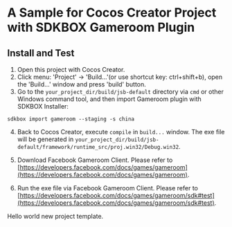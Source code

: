 # A Sample for Cocos Creator Project with SDKBOX Gameroom Plugin

## Install and Test 
1.  Open this project with Cocos Creator. 
2.  Click menu: 'Project' -> 'Build...'(or use shortcut key: ctrl+shift+b), open the 'Build...' window and press 'build' button.
3.  Go to the `your_project_dir/build/jsb-default` directory via `cmd` or other Windows command tool, and then import Gameroom plugin with SDKBOX Installer:

```
sdkbox import gameroom --staging -s china
```
4.  Back to Cocos Creator, execute `compile` in `build...` window. The exe file will be generated in `your_project_dir/build/jsb-default/framework/runtime_src/proj.win32/Debug.win32`.

5.  Download Facebook Gameroom Client. Please refer to [https://developers.facebook.com/docs/games/gameroom](https://developers.facebook.com/docs/games/gameroom).

6.  Run the exe file via Facebook Gameroom Client. Please refer to [https://developers.facebook.com/docs/games/gameroom/sdk#test](https://developers.facebook.com/docs/games/gameroom/sdk#test).

Hello world new project template.
